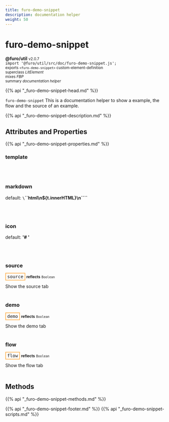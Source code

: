 ```yaml
---
title: furo-demo-snippet
description: documentation helper
weight: 50
---
```


# furo-demo-snippet
**@furo/util** <small>v2.0.7</small>
<br>`import '@furo/util/src/doc/furo-demo-snippet.js';`<small>
<br>exports `<furo-demo-snippet>` custom-element-definition
<br>superclass *LitElement*
<br> mixes *FBP*</small>
<br><small>summary *documentation helper*</small>

{{% api "_furo-demo-snippet-head.md" %}}

`furo-demo-snippet`
 This is a documentation helper to show a example, the flow and the source of an example.

{{% api "_furo-demo-snippet-description.md" %}}


## Attributes and Properties
{{% api "_furo-demo-snippet-properties.md" %}}




### **template**
</small>


<br><br>

### **markdown**
default: **`\`\`\`html\n${t.innerHTML}\n\`\`\``**</small>


<br><br>

### **icon**
default: **&#39;# &#39;**</small>


<br><br>

### **source**

<span  style="border-width:2px; border-style: solid;border-color:  rgb(255, 182, 91);font-family:monospace; padding:2px 4px;">source</span> <small>**reflects**</small>
<small>`Boolean` </small>

Show the source tab
<br><br>

### **demo**

<span  style="border-width:2px; border-style: solid;border-color:  rgb(255, 182, 91);font-family:monospace; padding:2px 4px;">demo</span> <small>**reflects**</small>
<small>`Boolean` </small>

Show the demo tab
<br><br>

### **flow**

<span  style="border-width:2px; border-style: solid;border-color:  rgb(255, 182, 91);font-family:monospace; padding:2px 4px;">flow</span> <small>**reflects**</small>
<small>`Boolean` </small>

Show the flow tab
<br><br>



## Methods
{{% api "_furo-demo-snippet-methods.md" %}}














{{% api "_furo-demo-snippet-footer.md" %}}
{{% api "_furo-demo-snippet-scripts.md" %}}
